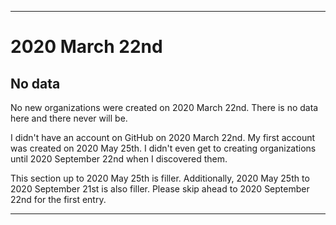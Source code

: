 
***

# 2020 March 22nd

## No data

No new organizations were created on 2020 March 22nd. There is no data here and there never will be.

I didn't have an account on GitHub on 2020 March 22nd. My first account was created on 2020 May 25th. I didn't even get to creating organizations until 2020 September 22nd when I discovered them.

This section up to 2020 May 25th is filler. Additionally, 2020 May 25th to 2020 September 21st is also filler. Please skip ahead to 2020 September 22nd for the first entry.

***
